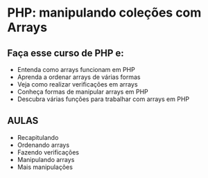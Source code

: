 # PHP: manipulando coleções com Arrays

## Faça esse curso de PHP e:
- Entenda como arrays funcionam em PHP
- Aprenda a ordenar arrays de várias formas
- Veja como realizar verificações em arrays
- Conheça formas de manipular arrays em PHP
- Descubra várias funções para trabalhar com arrays em PHP

## AULAS

- Recapitulando
- Ordenando arrays
- Fazendo verificações
- Manipulando arrays
- Mais manipulações
